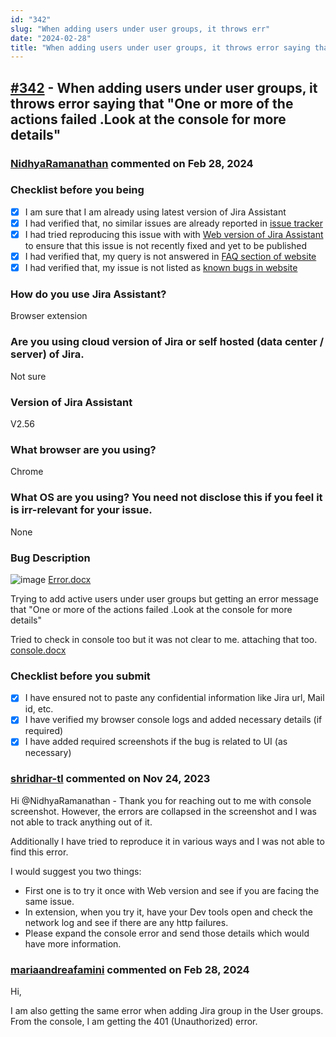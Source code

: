 ```yaml
---
id: "342"
slug: "When adding users under user groups, it throws err"
date: "2024-02-28"
title: "When adding users under user groups, it throws error saying that \"One or more of the actions failed .Look at the console for more details\""
---
```



## [#342](https://github.com/shridhar-tl/jira-assistant/issues/342) - When adding users under user groups, it throws error saying that "One or more of the actions failed .Look at the console for more details"

### [NidhyaRamanathan](https://github.com/NidhyaRamanathan) commented on Feb 28, 2024

### Checklist before you being

- [X] I am sure that I am already using latest version of Jira Assistant
- [X] I had verified that, no similar issues are already reported in [issue tracker](https://github.com/shridhar-tl/jira-assistant/issues)
- [X] I had tried reproducing this issue with with [Web version of Jira Assistant](https://app.jiraassistant.com) to ensure that this issue is not recently fixed and yet to be published
- [X] I had verified that, my query is not answered in [FAQ section of website](https://www.jiraassistant.com/faq)
- [X] I had verified that, my issue is not listed as [known bugs in website](https://www.jiraassistant.com/version-history)

### How do you use Jira Assistant?

Browser extension

### Are you using cloud version of Jira or self hosted (data center / server) of Jira.

Not sure

### Version of Jira Assistant

V2.56

### What browser are you using?

Chrome

### What OS are you using? You need not disclose this if you feel it is irr-relevant for your issue.

None

### Bug Description

![image](https://github.com/shridhar-tl/jira-assistant/assets/151031732/1e92a662-b226-416e-b86e-f6108a334f84)
[Error.docx](https://github.com/shridhar-tl/jira-assistant/files/13377387/Error.docx)

Trying to add active users under user groups but getting an error message that "One or more of the actions failed .Look at the console for more details"

Tried to check in console too but it was not clear to me. attaching that too.
[console.docx](https://github.com/shridhar-tl/jira-assistant/files/13377399/console.docx)


### Checklist before you submit

- [X] I have ensured not to paste any confidential information like Jira url, Mail id, etc.
- [X] I have verified my browser console logs and added necessary details (if required)
- [X] I have added required screenshots if the bug is related to UI (as necessary)

### [shridhar-tl](https://github.com/shridhar-tl) commented on Nov 24, 2023

Hi @NidhyaRamanathan - Thank you for reaching out to me with console screenshot. However, the errors are collapsed in the screenshot and I was not able to track anything out of it.

Additionally I have tried to reproduce it in various ways and I was not able to find this error.

I would suggest you two things:
- First one is to try it once with Web version and see if you are facing the same issue.
- In extension, when you try it, have your Dev tools open and check the network log and see if there are any http failures.
- Please expand the console error and send those details which would have more information.

### [mariaandreafamini](https://github.com/mariaandreafamini) commented on Feb 28, 2024

Hi,

I am also getting the same error when adding Jira group in the User groups. From the console, I am getting the 401 (Unauthorized) error.
